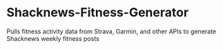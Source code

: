 # Shacknews-Fitness-Generator
Pulls fitness activity data from Strava, Garmin, and other APIs to generate Shacknews weekly fitness posts
